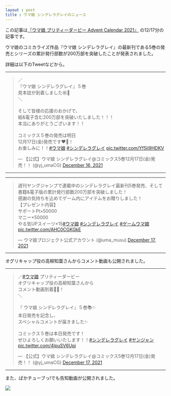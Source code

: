 ```yaml
---
layout : post
title : ウマ娘 シンデレラグレイのニュース
---
```


この記事は[『ウマ娘 プリティーダービー Advent Calendar 2021』](https://adventar.org/calendars/6565) の12/17分の記事です。

ウマ娘のコミカライズ作品『ウマ娘 シンデレラグレイ』の最新刊である5巻の発売とシリーズの累計発行部数が200万部を突破したことが発表されました。

詳細は以下のTweetなどから。

---

<blockquote class="twitter-tweet"><p lang="ja" dir="ltr">／<br>『ウマ娘 シンデレラグレイ』５巻<br>見本誌が到着しました㊗️🎉<br>＼<br><br>そして皆様の応援のおかげで、<br>紙&amp;電子含む200万部を突破いたしました！！！<br>本当にありがとうございます！！<br><br>コミックス５巻の発売は明日<br>12月17日(金)発売です❤️‍🔥！<br>お楽しみに！！<a href="https://twitter.com/hashtag/%E3%82%A6%E3%83%9E%E5%A8%98?src=hash&amp;ref_src=twsrc%5Etfw">#ウマ娘</a> <a href="https://twitter.com/hashtag/%E3%82%B7%E3%83%B3%E3%83%87%E3%83%AC%E3%83%A9%E3%82%B0%E3%83%AC%E3%82%A4?src=hash&amp;ref_src=twsrc%5Etfw">#シンデレラグレイ</a> <a href="https://t.co/Yf5Ii9HDKV">pic.twitter.com/Yf5Ii9HDKV</a></p>&mdash; 【公式】ウマ娘 シンデレラグレイ@コミックス5巻12月17日(金)発売！！ (@yj_umaCG) <a href="https://twitter.com/yj_umaCG/status/1471407573635313666?ref_src=twsrc%5Etfw">December 16, 2021</a></blockquote> <script async src="https://platform.twitter.com/widgets.js" charset="utf-8"></script>

---

---

<blockquote class="twitter-tweet"><p lang="ja" dir="ltr">週刊ヤングジャンプで連載中のシンデレラグレイ最新刊5巻発売、そして書籍&amp;電子版の累計発行部数200万部を突破しました！<br>感謝の気持ちを込めてゲーム内にアイテムをお贈りしました！<br>【プレゼント内容】<br>サポートPt×50000<br>マニー×50000<br>やる気UPスイーツ×15<a href="https://twitter.com/hashtag/%E3%82%A6%E3%83%9E%E5%A8%98?src=hash&amp;ref_src=twsrc%5Etfw">#ウマ娘</a> <a href="https://twitter.com/hashtag/%E3%82%B7%E3%83%B3%E3%83%87%E3%83%AC%E3%83%A9%E3%82%B0%E3%83%AC%E3%82%A4?src=hash&amp;ref_src=twsrc%5Etfw">#シンデレラグレイ</a> <a href="https://twitter.com/hashtag/%E3%82%B2%E3%83%BC%E3%83%A0%E3%82%A6%E3%83%9E%E5%A8%98?src=hash&amp;ref_src=twsrc%5Etfw">#ゲームウマ娘</a> <a href="https://t.co/AHC0CGKGkE">pic.twitter.com/AHC0CGKGkE</a></p>&mdash; ウマ娘プロジェクト公式アカウント (@uma_musu) <a href="https://twitter.com/uma_musu/status/1471676573409746944?ref_src=twsrc%5Etfw">December 17, 2021</a></blockquote> <script async src="https://platform.twitter.com/widgets.js" charset="utf-8"></script>

---

オグリキャップ役の高柳知葉さんからコメント動画も公開されました。

---

<blockquote class="twitter-tweet"><p lang="ja" dir="ltr">／<a href="https://twitter.com/hashtag/%E3%82%A6%E3%83%9E%E5%A8%98?src=hash&amp;ref_src=twsrc%5Etfw">#ウマ娘</a> プリティーダービー<br>オグリキャップ役の高柳知葉さんから<br>コメント動画到着🎥🎁！<br>＼<br><br>『 ウマ娘 シンデレラグレイ』５巻📚✨<br>本日発売を記念し、<br>スペシャルコメントが届きました✨<br><br>コミックス５巻は本日発売です！<br>ぜひよろしくお願いいたします！！<a href="https://twitter.com/hashtag/%E3%82%B7%E3%83%B3%E3%83%87%E3%83%AC%E3%83%A9%E3%82%B0%E3%83%AC%E3%82%A4?src=hash&amp;ref_src=twsrc%5Etfw">#シンデレラグレイ</a> <a href="https://twitter.com/hashtag/%E3%83%A4%E3%83%B3%E3%82%B8%E3%83%A3%E3%83%B3?src=hash&amp;ref_src=twsrc%5Etfw">#ヤンジャン</a> <a href="https://t.co/4lpuSV6Upj">pic.twitter.com/4lpuSV6Upj</a></p>&mdash; 【公式】ウマ娘 シンデレラグレイ@コミックス5巻12月17日(金)発売！！ (@yj_umaCG) <a href="https://twitter.com/yj_umaCG/status/1471661427354185728?ref_src=twsrc%5Etfw">December 17, 2021</a></blockquote> <script async src="https://platform.twitter.com/widgets.js" charset="utf-8"></script>

---

また、ぱかチューブっ!でも告知動画が公開されました。

[![](https://img.youtube.com/vi/p5tQLcybWPg/0.jpg)](https://www.youtube.com/watch?v=p5tQLcybWPg)